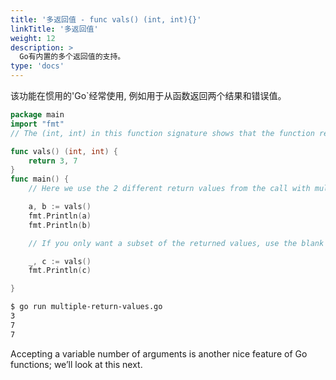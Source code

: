 ```yaml
---
title: '多返回值 - func vals() (int, int){}'
linkTitle: '多返回值'
weight: 12
description: >
  Go有内置的多个返回值的支持。
type: 'docs'
---
```


该功能在惯用的'Go`经常使用, 例如用于从函数返回两个结果和错误值。

```go
package main
import "fmt"
// The (int, int) in this function signature shows that the function returns 2 ints.

func vals() (int, int) {
    return 3, 7
}
func main() {
    // Here we use the 2 different return values from the call with multiple assignment.

    a, b := vals()
    fmt.Println(a)
    fmt.Println(b)

    // If you only want a subset of the returned values, use the blank identifier \_.

    _, c := vals()
    fmt.Println(c)

}
```

```sh
$ go run multiple-return-values.go
3
7
7
```

Accepting a variable number of arguments is another nice feature of Go functions; we’ll look at this next.
